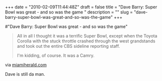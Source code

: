 +++
date = "2010-02-09T11:44:48Z"
draft = false
title = "Dave Barry: Super Bowl was great - and so was the game "
description = ""
slug = "dave-barry-super-bowl-was-great-and-so-was-the-game"
+++

#"Dave Barry: Super Bowl was great - and so was the game"


 <div class="posterous_bookmarklet_entry">
 <blockquote class="posterous_long_quote"><p><span class="dropcap-large">A</span>ll in all I thought it was a terrific Super Bowl, except when the Toyota Corolla with the stuck throttle crashed through the west grandstands and took out the entire CBS sideline reporting staff.</p><p> I'm kidding, of course. It was a Camry. </p></blockquote>

<div class="posterous_quote_citation">via <a href="http://www.miamiherald.com/living/columnists/dave-barry/story/1468541.html">miamiherald.com</a></div>
 <p>Dave is still da man.</p></div>
 